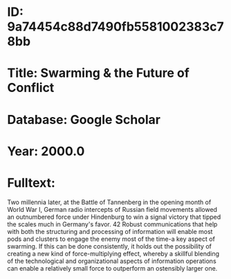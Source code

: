 # ID: 9a74454c88d7490fb5581002383c78bb
# Title: Swarming & the Future of Conflict
# Database: Google Scholar
# Year: 2000.0
# Fulltext:
Two millennia later, at the Battle of Tannenberg in the opening month of World War I, German radio intercepts of Russian field movements allowed an outnumbered force under Hindenburg to win a signal victory that tipped the scales much in Germany's favor.
42   Robust communications that help with both the structuring and processing of information will enable most pods and clusters to engage the enemy most of the time-a key aspect of swarming.
If this can be done consistently, it holds out the possibility of creating a new kind of force-multiplying effect, whereby a skillful blending of the technological and organizational aspects of information operations can enable a relatively small force to outperform an ostensibly larger one.